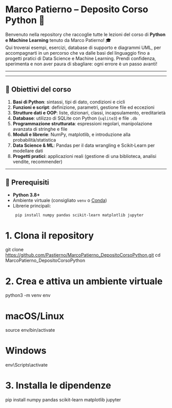 # Marco Patierno – Deposito Corso Python 🐍

Benvenuto nella repository che raccoglie tutte le lezioni del corso di **Python e Machine Learning** tenuto da Marco Patierno! 🎓  
Qui troverai esempi, esercizi, database di supporto e diagrammi UML, per accompagnarti in un percorso che va dalle basi del linguaggio fino a progetti pratici di Data Science e Machine Learning. Prendi confidenza, sperimenta e non aver paura di sbagliare: ogni errore è un passo avanti!

---


---

## 🎯 Obiettivi del corso

1. **Basi di Python**: sintassi, tipi di dato, condizioni e cicli  
2. **Funzioni e script**: definizione, parametri, gestione file ed eccezioni  
3. **Strutture dati e OOP**: liste, dizionari, classi, incapsulamento, ereditarietà  
4. **Database**: utilizzo di SQLite con Python (`sqlite3`) e file `.db`  
5. **Programmazione strutturata**: espressioni regolari, manipolazione avanzata di stringhe e file  
6. **Moduli e librerie**: NumPy, matplotlib, e introduzione alla probabilità/statistica  
7. **Data Science & ML**: Pandas per il data wrangling e Scikit‑Learn per modellare dati  
8. **Progetti pratici**: applicazioni reali (gestione di una biblioteca, analisi vendite, recommender)

---

## 🔧 Prerequisiti

- **Python 3.8+**  
- Ambiente virtuale (consigliato `venv` o [Conda](https://docs.conda.io/))  
- Librerie principali:
  ```bash
   pip install numpy pandas scikit-learn matplotlib jupyter

# 1. Clona il repository
git clone https://github.com/Pastierno/MarcoPatierno_DepositoCorsoPython.git
cd MarcoPatierno_DepositoCorsoPython

# 2. Crea e attiva un ambiente virtuale
python3 -m venv env

# macOS/Linux
source env/bin/activate

# Windows
env\Scripts\activate

# 3. Installa le dipendenze
pip install numpy pandas scikit-learn matplotlib jupyter

